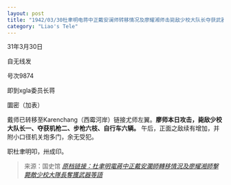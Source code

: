 ```yaml
---
layout: post
title: "1942/03/30杜聿明电蒋中正戴安澜师转移情况及廖耀湘师击毙敌少校大队长夺获武器等语"
category: "Liao's Tele"
---
```


31年3月30日

自无线发

号次9874

即到xgla委员长蒋

圜密（加表）

戴师已转移至Karenchang（西霉河岸）链接尤师左翼。**廖师本日攻击，毙敌少校大队长一、夺获机枪二、步枪六枝、自行车六辆。** 午后，正面之敌续有增加，并附小口径机关炮多门，余无受犯。

职杜聿明叩，卅成印。



> 来源：国史馆 [*原档链接：杜聿明電蔣中正戴安瀾師轉移情況及廖耀湘師擊斃敵少校大隊長奪獲武器等語*](https://ahonline.drnh.gov.tw/index.php?act=Display/image/5899509sQzEAk=#26F)
